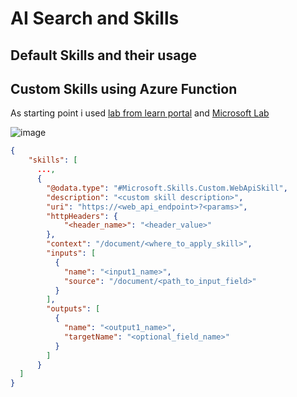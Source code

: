 # AI Search and Skills
## Default Skills and their usage

## Custom Skills using Azure Function
As starting point i used [lab from learn portal](https://learn.microsoft.com/en-us/training/modules/create-azure-ai-custom-skill/3-add-custom-skill) and [Microsoft Lab](https://microsoftlearning.github.io/mslearn-knowledge-mining/Instructions/Exercises/02-search-skills.html)  
  
![image](https://github.com/user-attachments/assets/0bb6bdda-1db4-409d-bf43-195b54d3c7c9)

```json
{
    "skills": [
      ...,
      {
        "@odata.type": "#Microsoft.Skills.Custom.WebApiSkill",
        "description": "<custom skill description>",
        "uri": "https://<web_api_endpoint>?<params>",
        "httpHeaders": {
            "<header_name>": "<header_value>"
        },
        "context": "/document/<where_to_apply_skill>",
        "inputs": [
          {
            "name": "<input1_name>",
            "source": "/document/<path_to_input_field>"
          }
        ],
        "outputs": [
          {
            "name": "<output1_name>",
            "targetName": "<optional_field_name>"
          }
        ]
      }
  ]
}

```
